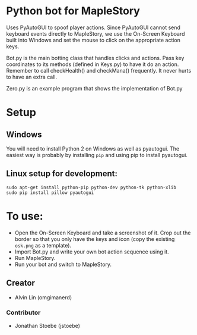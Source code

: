 # Python bot for MapleStory

Uses PyAutoGUI to spoof player actions. Since PyAutoGUI cannot send keyboard
events directly to MapleStory, we use the On-Screen Keyboard built into
Windows and set the mouse to click on the appropriate action keys.

Bot.py is the main botting class that handles clicks and actions. Pass key
coordinates to its methods (defined in Keys.py) to have it do an action.
Remember to call checkHealth() and checkMana() frequently. It never hurts to
have an extra call.

Zero.py is an example program that shows the implementation of Bot.py

# Setup
## Windows
You will need to install Python 2 on Windows as well as pyautogui.
The easiest way is probably by installing `pip` and using pip to
install pyautogui.

## Linux setup for development:
```
sudo apt-get install python-pip python-dev python-tk python-xlib
sudo pip install pillow pyautogui
```

# To use:
  - Open the On-Screen Keyboard and take a screenshot of it. Crop out the
  border so that you only have the keys and icon (copy the existing
  `osk.png` as a template).
  - Import Bot.py and write your own bot action sequence using it.
  - Run MapleStory.
  - Run your bot and switch to MapleStory.

## Creator
  - Alvin Lin (omgimanerd)
### Contributor
  - Jonathan Stoebe (jstoebe)
